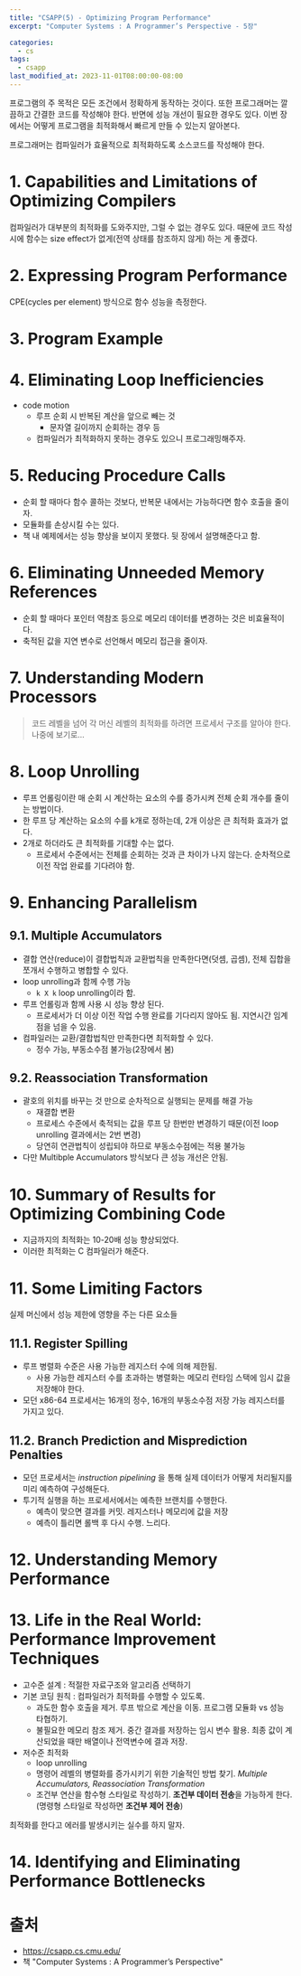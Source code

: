 ```yaml
---
title: "CSAPP(5) - Optimizing Program Performance"
excerpt: "Computer Systems : A Programmer’s Perspective - 5장"

categories:
  - cs
tags:
  - csapp
last_modified_at: 2023-11-01T08:00:00-08:00
---
```


프로그램의 주 목적은 모든 조건에서 정확하게 동작하는 것이다. 또한 프로그래머는 깔끔하고 간결한 코드를 작성해야 한다. 
반면에 성능 개선이 필요한 경우도 있다. 이번 장에서는 어떻게 프로그램을 최적화해서 빠르게 만들 수 있는지 알아본다.

프로그래머는 컴파일러가 효율적으로 최적화하도록 소스코드를 작성해야 한다. 

# 1. Capabilities and Limitations of Optimizing Compilers
컴파일러가 대부분의 최적화를 도와주지만, 그럴 수 없는 경우도 있다. 때문에 코드 작성 시에 함수는 size effect가 없게(전역 상태를 참조하지 않게) 하는 게 좋겠다. 

# 2. Expressing Program Performance
CPE(cycles per element) 방식으로 함수 성능을 측정한다.

# 3. Program Example

# 4. Eliminating Loop Inefficiencies
- code motion
  - 루프 순회 시 반복된 계산을 앞으로 빼는 것
    - 문자열 길이까지 순회하는 경우 등
  - 컴파일러가 최적화하지 못하는 경우도 있으니 프로그래밍해주자.

# 5. Reducing Procedure Calls
- 순회 할 때마다 함수 콜하는 것보다, 반복문 내에서는 가능하다면 함수 호출을 줄이자.
- 모듈화를 손상시킬 수는 있다.
- 책 내 예제에서는 성능 향상을 보이지 못했다. 뒷 장에서 설명해준다고 함.

# 6. Eliminating Unneeded Memory References
- 순회 할 때마다 포인터 역참조 등으로 메모리 데이터를 변경하는 것은 비효율적이다.
- 축적된 값을 지연 변수로 선언해서 메모리 접근을 줄이자.

# 7. Understanding Modern Processors
> 코드 레벨을 넘어 각 머신 레벨의 최적화를 하려면 프로세서 구조를 알아야 한다. 
> 나중에 보기로...

# 8. Loop Unrolling
- 루프 언롤링이란 매 순회 시 계산하는 요소의 수를 증가시켜 전체 순회 개수를 줄이는 방법이다.
- 한 루프 당 계산하는 요소의 수를 k개로 정하는데, 2개 이상은 큰 최적화 효과가 없다.
- 2개로 하더라도 큰 최적화를 기대할 수는 없다.
  - 프로세서 수준에서는 전체를 순회하는 것과 큰 차이가 나지 않는다. 순차적으로 이전 작업 완료를 기다려야 함.

# 9. Enhancing Parallelism

## 9.1. Multiple Accumulators
- 결합 연산(reduce)이 결합법칙과 교환법칙을 만족한다면(덧셈, 곱셈), 전체 집합을 쪼개서 수행하고 병합할 수 있다.
- loop unrolling과 함께 수행 가능
  - `k X k` loop unrolling이라 함.
- 루프 언롤링과 함께 사용 시 성능 향상 된다.
  - 프로세서가 더 이상 이전 작업 수행 완료를 기다리지 않아도 됨. 지연시간 임계점을 넘을 수 있음.
- 컴파일러는 교환/결합법칙만 만족한다면 최적화할 수 있다.
  - 정수 가능, 부동소수점 불가능(2장에서 봄)

## 9.2. Reassociation Transformation
- 괄호의 위치를 바꾸는 것 만으로 순차적으로 실행되는 문제를 해결 가능
  - 재결합 변환
  - 프로세스 수준에서 축적되는 값을 루프 당 한번만 변경하기 때문(이전 loop unrolling 결과에서는 2번 변경)
  - 당연히 연관법칙이 성립되야 하므로 부동소수점에는 적용 불가능
- 다만 Multibple Accumulators 방식보다 큰 성능 개선은 안됨.

# 10. Summary of Results for Optimizing Combining Code
- 지금까지의 최적화는 10-20배 성능 향상되었다.
- 이러한 최적화는 C 컴파일러가 해준다.

# 11. Some Limiting Factors
실제 머신에서 성능 제한에 영향을 주는 다른 요소들

## 11.1. Register Spilling
- 루프 병렬화 수준은 사용 가능한 레지스터 수에 의해 제한됨.
  - 사용 가능한 레지스터 수를 초과하는 병렬화는 메모리 런타임 스택에 임시 값을 저장해야 한다.
- 모던 x86-64 프로세서는 16개의 정수, 16개의 부동소수점 저장 가능 레지스터를 가지고 있다.

## 11.2. Branch Prediction and Misprediction Penalties
- 모던 프로세서는 *instruction pipelining* 을 통해 실제 데이터가 어떻게 처리될지를 미리 예측하여 구성해둔다.
- 투기적 실행을 하는 프로세서에서는 예측한 브랜치를 수행한다.
  - 예측이 맞으면 결과를 커밋. 레지스터나 메모리에 값을 저장
  - 예측이 틀리면 롤백 후 다시 수행. 느리다.

# 12. Understanding Memory Performance

# 13. Life in the Real World: Performance Improvement Techniques
- 고수준 설계 : 적절한 자료구조와 알고리즘 선택하기
- 기본 코딩 원칙 : 컴파일러가 최적화를 수행할 수 있도록.
  - 과도한 함수 호출을 제거. 루프 밖으로 계산을 이동. 프로그램 모듈화 vs 성능 타협하기.
  - 불필요한 메모리 참조 제거. 중간 결과를 저장하는 임시 변수 활용. 최종 값이 계산되었을 때만 배열이나 전역변수에 결과 저장.
- 저수준 최적화
  - loop unrolling
  - 명령어 레벨의 병렬화를 증가시키기 위한 기술적인 방법 찾기. *Multiple Accumulators, Reassociation Transformation*
  - 조건부 연산을 함수형 스타일로 작성하기. **조건부 데이터 전송**을 가능하게 한다.(명령형 스타일로 작성하면 **조건부 제어 전송**)

최적화를 한다고 에러를 발생시키는 실수를 하지 말자.

# 14. Identifying and Eliminating Performance Bottlenecks



# 출처
- https://csapp.cs.cmu.edu/   
- 책 "Computer Systems : A Programmer’s Perspective"